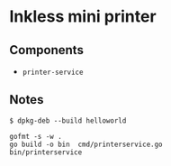 # Inkless mini printer

## Components

- `printer-service` 


## Notes

```shell
$ dpkg-deb --build helloworld

gofmt -s -w .
go build -o bin  cmd/printerservice.go 
bin/printerservice

```
